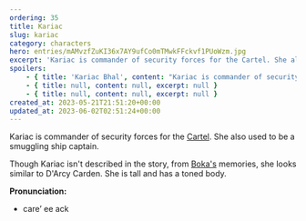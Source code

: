 ```yaml
---
ordering: 35
title: Kariac
slug: kariac
category: characters
hero: entries/mAMvzfZuKI36x7AY9ufCo0mTMwkFFckvf1PUoWzm.jpg
excerpt: 'Kariac is commander of security forces for the Cartel. She also used to be a smuggling ship captain....'
spoilers:
    - { title: 'Kariac Bhal', content: "Kariac is commander of security forces for the [Cartel](/category/organizations/cartel). She also used to be a smuggling ship captain.\r\n\r\nThough Kariac isn't described in the story, from [Boka's](/category/characters/boka) memories, she looks similar to D'Arcy Carden. She is tall and has a toned body.\r\n\r\n**Pronunciation:**\r\n- care’ ee ack\r\n- bal", excerpt: 'Kariac is commander of security forces for the Cartel. She also used to be a smuggling ship captain....' }
    - { title: null, content: null, excerpt: null }
    - { title: null, content: null, excerpt: null }
created_at: 2023-05-21T21:51:20+00:00
updated_at: 2023-06-02T02:51:24+00:00
---
```

Kariac is commander of security forces for the [Cartel](/category/organizations/cartel). She also used to be a smuggling ship captain.

Though Kariac isn't described in the story, from [Boka's](/category/characters/boka) memories, she looks similar to D'Arcy Carden. She is tall and has a toned body.

**Pronunciation:**
- care’ ee ack